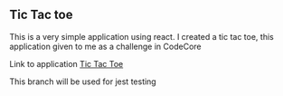 ## Tic Tac toe

This is a very simple application using react. I created a tic tac toe, this application given to me as a challenge in CodeCore

Link to application <a href='https://tictactoe-mohammed.herokuapp.com/'>Tic Tac Toe</a>


This branch will be used for jest testing
